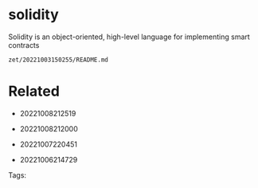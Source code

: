 # solidity
Solidity is an object-oriented, high-level language for implementing smart contracts

` zet/20221003150255/README.md `

# Related

- 20221008212519

- 20221008212000

- 20221007220451

- 20221006214729


Tags:

    
